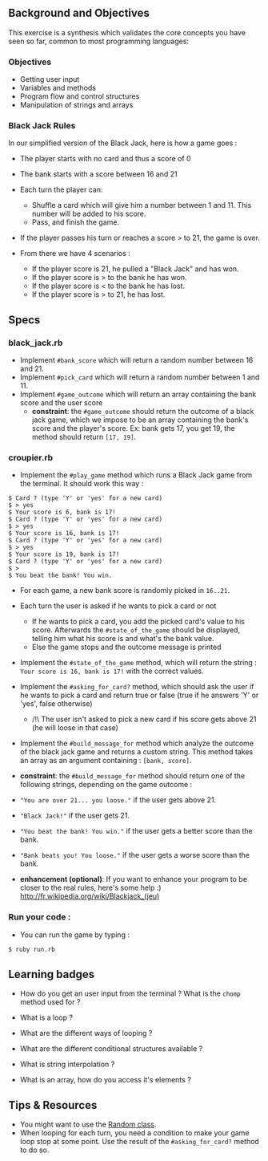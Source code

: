 ## Background and Objectives
This exercise is a synthesis which validates the core concepts you have seen so far, common to most programming languages:

### Objectives

- Getting user input
- Variables and methods
- Program flow and control structures
- Manipulation of strings and arrays

### Black Jack Rules
In our simplified version of the Black Jack, here is how a game goes :

- The player starts with no card and thus a score of 0
- The bank starts with a score between 16 and 21

- Each turn the player can:
  - Shuffle a card which will give him a number between 1 and 11. This number will be added to his score.
  - Pass, and finish the game.

- If the player passes his turn or reaches a score > to 21, the game is over.

- From there we have 4 scenarios :
  - If the player score is 21, he pulled a "Black Jack" and has won.
  - If the player score is > to the bank he has won.
  - If the player score is < to the bank he has lost.
  - If the player score is > to 21, he has lost.

## Specs

### black_jack.rb

- Implement `#bank_score` which will return a random number between 16 and 21.
- Implement `#pick_card` which will return a random number between 1 and 11.
- Implement `#game_outcome` which will return an array containing the bank score and the user score
  - **constraint**: the `#game_outcome` should return the outcome of a black jack game, which we impose to be an array containing the bank's score and the player's score. Ex: bank gets 17, you get 19, the method should return `[17, 19]`.

### croupier.rb

- Implement the `#play_game` method which runs a Black Jack game from the terminal. It should work this way :

```
$ Card ? (type 'Y' or 'yes' for a new card)
$ > yes
$ Your score is 6, bank is 17!
$ Card ? (type 'Y' or 'yes' for a new card)
$ > yes
$ Your score is 16, bank is 17!
$ Card ? (type 'Y' or 'yes' for a new card)
$ > yes
$ Your score is 19, bank is 17!
$ Card ? (type 'Y' or 'yes' for a new card)
$ >
$ You beat the bank! You win.
```

- For each game, a new bank score is randomly picked in `16..21`.
- Each turn the user is asked if he wants to pick a card or not
  - If he wants to pick a card, you add the picked card's value to his score. Afterwards the `#state_of_the_game` should be displayed, telling him what his score is and what's the bank value.
  - Else the game stops and the outcome message is printed

- Implement the `#state_of_the_game` method, which will return the string : `Your score is 16, bank is 17!` with the correct values.

- Implement the `#asking_for_card?` method, which should ask the user if he wants to pick a card and return true or false (true if he answers 'Y' or 'yes', false otherwise)
   - /!\ The user isn't asked to pick a new card if his score gets above 21 (he will loose in that case)

- Implement the `#build_message_for` method which analyze the outcome of the black jack game and returns a custom string. This method takes an array as an argument containing : `[bank, score]`.
- **constraint**: the `#build_message_for` method should return one of the following strings, depending on the game outcome :
 - `"You are over 21... you loose."` if the user gets above 21.
 - `"Black Jack!"` if the user gets 21.
 - `"You beat the bank! You win."` if the user gets a better score than the bank.
 - `"Bank beats you! You loose."` if the user gets a worse score than the bank.

- **enhancement (optional)**: If you want to enhance your program to be closer to the real rules, here's some help :) http://fr.wikipedia.org/wiki/Blackjack_(jeu)


### Run your code :

- You can run the game by typing :
```bash
$ ruby run.rb
```

## Learning badges

- How do you get an user input from the terminal ? What is the `chomp` method used for ?

- What is a loop ?
- What are the different ways of looping ?

- What are the different conditional structures available ?

- What is string interpolation ?

- What is an array, how do you access it's elements ?

## Tips & Resources

 - You might want to use the [Random class](http://www.ruby-doc.org/core-2.1.1/Random.html).
 - When looping for each turn, you need a condition to make your game loop stop at some point. Use the result of the `#asking_for_card?` method to do so.